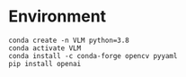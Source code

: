 # Environment
```
conda create -n VLM python=3.8
conda activate VLM
conda install -c conda-forge opencv pyyaml
pip install openai
```
